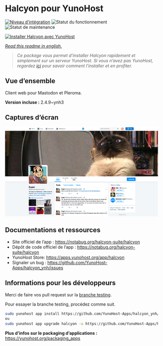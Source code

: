 <!--
N.B.: This README was automatically generated by https://github.com/YunoHost/apps/tree/master/tools/README-generator
It shall NOT be edited by hand.
-->

# Halcyon pour YunoHost

[![Niveau d’intégration](https://dash.yunohost.org/integration/halcyon.svg)](https://dash.yunohost.org/appci/app/halcyon) ![Statut du fonctionnement](https://ci-apps.yunohost.org/ci/badges/halcyon.status.svg) ![Statut de maintenance](https://ci-apps.yunohost.org/ci/badges/halcyon.maintain.svg)

[![Installer Halcyon avec YunoHost](https://install-app.yunohost.org/install-with-yunohost.svg)](https://install-app.yunohost.org/?app=halcyon)

*[Read this readme in english.](./README.md)*

> *Ce package vous permet d’installer Halcyon rapidement et simplement sur un serveur YunoHost.
Si vous n’avez pas YunoHost, regardez [ici](https://yunohost.org/#/install) pour savoir comment l’installer et en profiter.*

## Vue d’ensemble

Client web pour Mastodon et Pleroma.


**Version incluse :** 2.4.9~ynh3

## Captures d’écran

![Capture d’écran de Halcyon](./doc/screenshots/preview0.png)

## Documentations et ressources

* Site officiel de l’app : <https://notabug.org/halcyon-suite/halcyon>
* Dépôt de code officiel de l’app : <https://notabug.org/halcyon-suite/halcyon>
* YunoHost Store: <https://apps.yunohost.org/app/halcyon>
* Signaler un bug : <https://github.com/YunoHost-Apps/halcyon_ynh/issues>

## Informations pour les développeurs

Merci de faire vos pull request sur la [branche testing](https://github.com/YunoHost-Apps/halcyon_ynh/tree/testing).

Pour essayer la branche testing, procédez comme suit.

``` bash
sudo yunohost app install https://github.com/YunoHost-Apps/halcyon_ynh/tree/testing --debug
ou
sudo yunohost app upgrade halcyon -u https://github.com/YunoHost-Apps/halcyon_ynh/tree/testing --debug
```

**Plus d’infos sur le packaging d’applications :** <https://yunohost.org/packaging_apps>